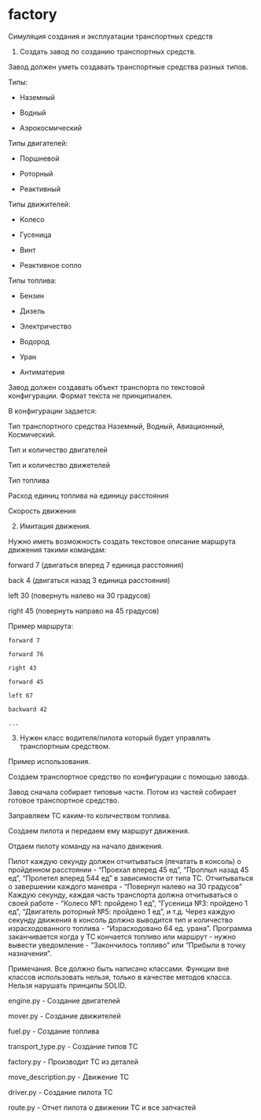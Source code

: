# factory

Симуляция создания и эксплуатации транспортных средств



1. Создать завод по созданию транспортных средств.

Завод должен уметь создавать транспортные средства разных типов.

 Типы:
 
- Наземный

- Водный

- Аэрокосмический

Типы двигателей:

- Поршневой

- Роторный

- Реактивный

Типы движителей:

- Колесо

- Гусеница

- Винт

- Реактивное сопло

Типы топлива:

- Бензин

- Дизель

- Электричество

- Водород

- Уран

- Антиматерия

Завод должен создавать объект транспорта по текстовой конфигурации. Формат текста не принципиален.


В конфигурации задается:

Тип транспортного средства Наземный, Водный, Авиационный, Космический. 

Тип и количество двигателей

Тип и количество движетелей 

Тип топлива

Расход единиц топлива на единицу расстояния

Скорость движения




2. Имитация движения.

Нужно иметь возможность создать текстовое описание маршрута движения такими командам:

forward 7 (двигаться вперед 7 единица расстояния)

back 4 (двигаться назад 3 единица расстояния)

left 30 (повернуть налево на 30 градусов)

right 45 (повернуть направо на 45 градусов)


Пример маршрута:

	forward 7
	
	forward 76
	
	right 43
	
	forward 45
	
	left 67
	
	backward 42
	
	...

3. Нужен класс водителя/пилота который будет управлять транспортным средством.


Пример использования.

Создаем транспортное средство по конфигурации с помощью завода.

Завод сначала собирает типовые части. Потом из частей собирает готовое транспортное средство.

Заправляем ТС каким-то количеством топлива.

Создаем пилота и передаем ему маршрут движения.

Отдаем пилоту команду на начало движения.

Пилот каждую секунду должен отчитываться (печатать в консоль) о пройденном расстоянии - “Проехал вперед 45 ед”, “Проплыл назад 45 ед”, “Пролетел вперед 544 ед” в зависимости от типа ТС. Отчитываться о завершении каждого маневра - “Повернул налево на 30 градусов”
Каждую секунду, каждая часть транспорта должна отчитываться о своей работе - “Колесо №1: пройдено 1 ед”, “Гусеница №3: пройдено 1 ед”, “Двигатель роторный №5: пройдено 1 ед”, и т.д. Через каждую секунду движения в консоль должно выводится тип и количество израсходованного топлива - “Израсходовано 64 ед. урана”.
Программа заканчивается когда у ТС кончается топливо или маршрут - нужно вывести уведомление - “Закончилось топливо” или “Прибыли в точку назначения”.


Примечания.
Все должно быть написано классами.
Функции вне классов использовать нельзя, только в качестве методов класса.
Нельзя нарушать принципы SOLID.



engine.py - Создание двигателей

mover.py - Создание движителей

fuel.py - Создание топлива

transport_type.py - Создание типов ТС

factory.py - Производит ТС из деталей

move_description.py - Движение ТС

driver.py - Создание пилота ТС

route.py - Отчет пилота о движении ТС и все запчастей

